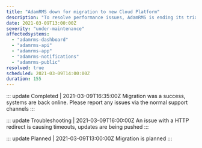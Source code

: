 ```yaml
---
title: "AdamRMS down for migration to new Cloud Platform"
description: "To resolve performance issues, AdamRMS is ending its trial of a serverless public cloud platform early and moving to a more traditional server stack"
date: 2021-03-09T13:00:00Z
severity: "under-maintenance"
affectedsystems:
  - "adamrms-dashboard"
  - "adamrms-api"
  - "adamrms-app"
  - "adamrms-notifications"
  - "adamrms-public"
resolved: true
scheduled: 2021-03-09T14:00:00Z
duration: 155
---
```


::: update Completed | 2021-03-09T16:35:00Z
Migration was a success, systems are back online. Please report any issues via the normal support channels
:::

::: update Troubleshooting | 2021-03-09T16:00:00Z
An issue with a HTTP redirect is causing timeouts, updates are being pushed
:::

::: update Planned | 2021-03-09T13:00:00Z
Migration is planned
:::
